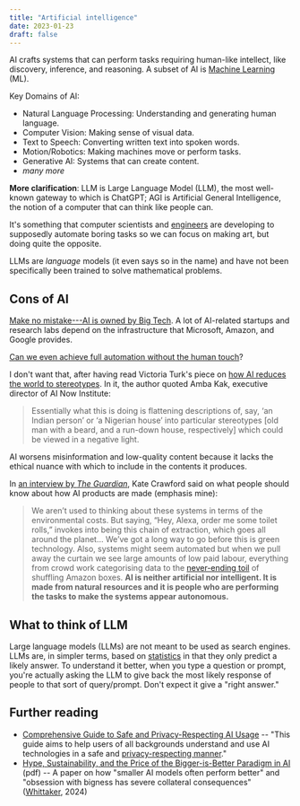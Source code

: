 ```yaml
---
title: "Artificial intelligence"
date: 2023-01-23
draft: false
---
```


AI crafts systems that can perform tasks requiring human-like intellect,
like discovery, inference, and reasoning. A subset of AI is
[Machine Learning](/ml) (ML).

Key Domains of AI:

- Natural Language Processing: Understanding and generating human language.
- Computer Vision: Making sense of visual data.
- Text to Speech: Converting written text into spoken words.
- Motion/Robotics: Making machines move or perform tasks.
- Generative AI: Systems that can create content.
- *many more*

**More clarification**: LLM is Large Language Model (LLM), the most well-known
gateway to which is ChatGPT; AGI is Artificial General Intelligence, the
notion of a computer that can think like people can.

It's something that computer scientists and [engineers](/engineering)
are developing to supposedly automate boring tasks so we can focus on
making art, but doing quite the opposite.

LLMs are *language* models (it even says so in the name) and have not
been specifically been trained to solve mathematical problems.

## Cons of AI

[Make no mistake---AI is owned by Big Tech](https://www.technologyreview.com/2023/12/05/1084393/make-no-mistake-ai-is-owned-by-big-tech/).
A lot of AI-related startups and research labs depend on the
infrastructure that Microsoft, Amazon, and Google provides.

[Can we even achieve full automation without the human touch](/autonomation)?

I don't want that, after having read Victoria Turk's piece on
[how AI reduces the world to stereotypes](https://restofworld.org/2023/ai-image-stereotypes/).
In it, the author quoted Amba Kak, executive director of AI Now
Institute:

> Essentially what this is doing is flattening descriptions of, say, ‘an
> Indian person’ or ‘a Nigerian house’ into particular stereotypes [old
> man with a beard, and a run-down house, respectively] which
> could be viewed in a negative light.

AI worsens misinformation and low-quality content because it lacks the
ethical nuance with which to include in the contents it produces.

In [an interview by *The Guardian*](https://www.theguardian.com/technology/2021/jun/06/microsofts-kate-crawford-ai-is-neither-artificial-nor-intelligent), Kate Crawford said on what people should know about how AI products are made (emphasis mine):

> We aren’t used to thinking about these systems in terms of the
> environmental costs. But saying, “Hey, Alexa, order me some toilet
> rolls,” invokes into being this chain of extraction, which goes all
> around the planet… We’ve got a long way to go before this is green
> technology. Also, systems might seem automated but when we pull away
> the curtain we see large amounts of low paid labour, everything from
> crowd work categorising data to the [never-ending toil](/anti-work) of
> shuffling Amazon boxes. **AI is neither artificial nor intelligent. It
> is made from natural resources and it is people who are performing the
> tasks to make the systems appear autonomous.**

## What to think of LLM

Large language models (LLMs) are not meant to be used as search engines.
LLMs are, in simpler terms, based on [statistics](/statistics) in that
they only predict a likely answer. To understand it better, when you
type a question or prompt, you're actually asking the LLM to give back
the most likely response of people to that sort of query/prompt. Don't
expect it give a "right answer."

## Further reading

- [Comprehensive Guide to Safe and Privacy-Respecting AI Usage](https://github.com/iAnonymous3000/ai-privacy-guide) -- "This
  guide aims to help users of all backgrounds understand and use AI
  technologies in a safe and [privacy-respecting manner](/privacy)."
- [Hype, Sustainability, and the Price of the Bigger-is-Better Paradigm in AI](https://arxiv.org/pdf/2409.14160) (pdf) -- A paper on how "smaller AI models often perform better" and "obsession with bigness has severe collateral consequences" ([Whittaker](https://mastodon.world/@Mer__edith/113197090927589168), 2024)
